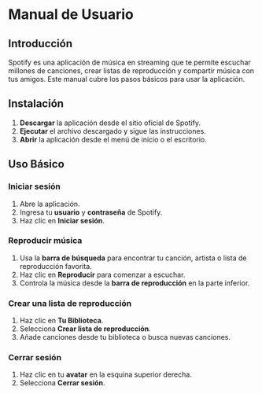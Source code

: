 # Manual de Usuario

## Introducción

Spotify es una aplicación de música en streaming que te permite escuchar millones de canciones, crear listas de reproducción y compartir música con tus amigos. Este manual cubre los pasos básicos para usar la aplicación.

## Instalación

1. **Descargar** la aplicación desde el sitio oficial de Spotify.
2. **Ejecutar** el archivo descargado y sigue las instrucciones.
3. **Abrir** la aplicación desde el menú de inicio o el escritorio.

## Uso Básico

### Iniciar sesión

1. Abre la aplicación.
2. Ingresa tu **usuario** y **contraseña** de Spotify.
3. Haz clic en **Iniciar sesión**.

### Reproducir música

1. Usa la **barra de búsqueda** para encontrar tu canción, artista o lista de reproducción favorita.
2. Haz clic en **Reproducir** para comenzar a escuchar.
3. Controla la música desde la **barra de reproducción** en la parte inferior.

### Crear una lista de reproducción

1. Haz clic en **Tu Biblioteca**.
2. Selecciona **Crear lista de reproducción**.
3. Añade canciones desde tu biblioteca o busca nuevas canciones.

### Cerrar sesión

1. Haz clic en tu **avatar** en la esquina superior derecha.
2. Selecciona **Cerrar sesión**.

